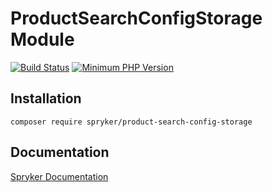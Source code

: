# ProductSearchConfigStorage Module
[![Build Status](https://travis-ci.org/spryker/product-search-config-storage.svg)](https://travis-ci.org/spryker/product-search-config-storage)
[![Minimum PHP Version](https://img.shields.io/badge/php-%3E%3D%207.2-8892BF.svg)](https://php.net/)

## Installation

```
composer require spryker/product-search-config-storage
```

## Documentation

[Spryker Documentation](https://spryker.github.io)
